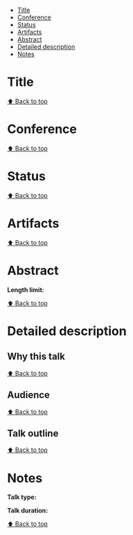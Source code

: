 - [Title](#title)
- [Conference](#conference)
- [Status](#status)
- [Artifacts](#artifacts)
- [Abstract](#abstract)
- [Detailed description](#detailed-description)
- [Notes](#notes)

# Title

<!--- Proposal title -->

[⬆️ Back to top](#title)

# Conference

<!--- Conference name and year + links -->

[⬆️ Back to top](#title)

# Status

<!--- 🎉 Accepted, 🚮 Rejected, 🚪 Withdrawn -->

[⬆️ Back to top](#title)

# Artifacts

<!--- Links to recording, speaker page, slides etc. But also reason for rejection, if any. -->

[⬆️ Back to top](#title)

# Abstract

**Length limit:**

[⬆️ Back to top](#title)

# Detailed description

## Why this talk

<!-- Optional, depends on the proposal -->

[⬆️ Back to top](#title)

## Audience

<!-- Optional, depends on the proposal -->

[⬆️ Back to top](#title)

## Talk outline

<!-- Include time breakdown if any -->

[⬆️ Back to top](#title)

# Notes

<!---
Optionally, anything that doesn't fit in other sections:
Any additional equipment you might need, whether or not you’ve given this talk before, etc.
-->

**Talk type:**

**Talk duration:**

[⬆️ Back to top](#title)
